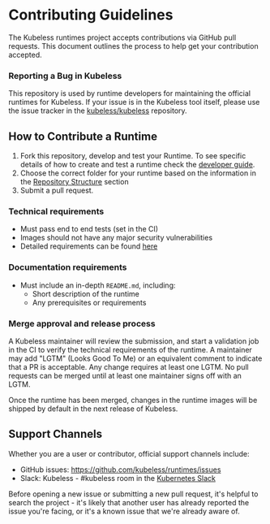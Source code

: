 # Contributing Guidelines

The Kubeless runtimes project accepts contributions via GitHub pull requests. This document outlines the process to help get your contribution accepted.

### Reporting a Bug in Kubeless

This repository is used by runtime developers for maintaining the official runtimes for Kubeless. If your issue is in the Kubeless tool itself, please use the issue tracker in the [kubeless/kubeless](https://github.com/kubeless/kubeless) repository.

## How to Contribute a Runtime

1. Fork this repository, develop and test your Runtime. To see specific details of how to create and test a runtime check the [developer guide](DEVELOPER_GUIDE.md).
1. Choose the correct folder for your runtime based on the information in the [Repository Structure](README.md#repository-structure) section
1. Submit a pull request.

### Technical requirements

- Must pass end to end tests (set in the CI)
- Images should not have any major security vulnerabilities
- Detailed requirements can be found [here](DEVELOPER_GUIDE.md#runtime-image-requirements)

### Documentation requirements

- Must include an in-depth `README.md`, including:
  - Short description of the runtime
  - Any prerequisites or requirements

### Merge approval and release process

A Kubeless maintainer will review the submission, and start a validation job in the CI to verify the technical requirements of the runtime. A maintainer may add "LGTM" (Looks Good To Me) or an equivalent comment to indicate that a PR is acceptable. Any change requires at least one LGTM. No pull requests can be merged until at least one maintainer signs off with an LGTM.

Once the runtime has been merged, changes in the runtime images will be shipped by default in the next release of Kubeless.

## Support Channels

Whether you are a user or contributor, official support channels include:

- GitHub issues: https://github.com/kubeless/runtimes/issues
- Slack: Kubeless - #kubeless room in the [Kubernetes Slack](http://slack.kubernetes.io/)

Before opening a new issue or submitting a new pull request, it's helpful to search the project - it's likely that another user has already reported the issue you're facing, or it's a known issue that we're already aware of.
